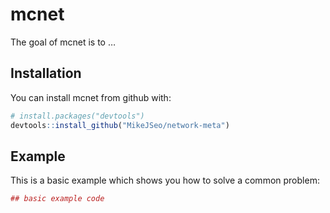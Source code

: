 
<!-- README.md is generated from README.Rmd. Please edit that file -->

# mcnet

The goal of mcnet is to …

## Installation

You can install mcnet from github with:

``` r
# install.packages("devtools")
devtools::install_github("MikeJSeo/network-meta")
```

## Example

This is a basic example which shows you how to solve a common problem:

``` r
## basic example code
```
